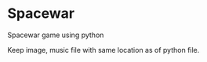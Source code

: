 # Spacewar


Spacewar game using python


Keep image, music file with same location as of python file.
